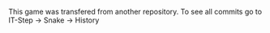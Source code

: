 This game was transfered from another repository. To see all commits go to IT-Step -> Snake -> History